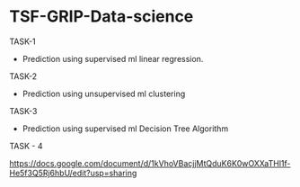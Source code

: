 # TSF-GRIP-Data-science


TASK-1

- Prediction using supervised ml linear regression.

TASK-2

- Prediction using unsupervised ml clustering

TASK-3

- Prediction using supervised ml Decision Tree Algorithm

TASK - 4 

https://docs.google.com/document/d/1kVhoVBacjjMtQduK6K0wOXXaTHl1f-He5f3Q5Rj6hbU/edit?usp=sharing
